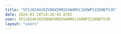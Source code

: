 ```yaml
---
title: "SP11824HJ0ZV8KW39M2GVW4MSC1GRWP5Z2KND7VJR"
date: 2024-03-10T14:26:43.876Z
user: SP11824HJ0ZV8KW39M2GVW4MSC1GRWP5Z2KND7VJR
layout: "users"
---
```

    